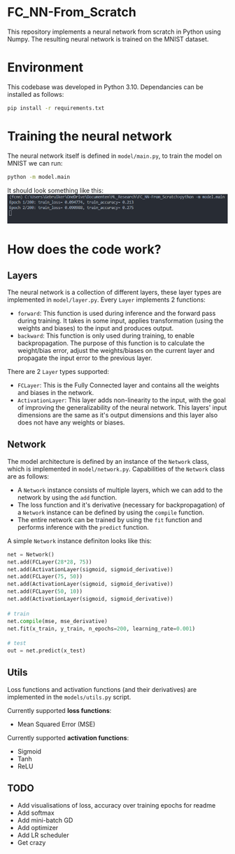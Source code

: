 # FC_NN-From_Scratch
This repository implements a neural network from scratch in Python using Numpy. The resulting neural network is trained on the MNIST dataset.

# Environment
This codebase was developed in Python 3.10. Dependancies can be installed as follows:
```sh
pip install -r requirements.txt
```

# Training the neural network
The neural network itself is defined in `model/main.py`, to train the model on MNIST we can run:
```sh
python -m model.main
```
It should look something like this:
![](img/train_example.PNG)

# How does the code work?
## Layers
The neural network is a collection of different layers, these layer types are implemented in `model/layer.py`. Every `Layer` implements 2 functions:
- `forward`: This function is used during inference and the forward pass during training. It takes in some input, applies transformation (using the weights and biases) to the input and produces output.
- `backward`: This function is only used during training, to enable backpropagation. The purpose of this function is to calculate the weight/bias error, adjust the weights/biases on the current layer and propagate the input error to the previous layer.


There are 2 `Layer` types supported:
- `FCLayer`: This is the Fully Connected layer and contains all the weights and biases in the network.
- `ActivationLayer`: This layer adds non-linearity to the input, with the goal of improving the generalizability of the neural network. This layers' input dimensions are the same as it's output dimensions and this layer also does not have any weights or biases. 
## Network
The model architecture is defined by an instance of the `Network` class, which is implemented in `model/network.py`. Capabilities of the `Network` class are as follows:
- A `Network` instance consists of multiple layers, which we can add to the network by using the `add` function.
- The loss function and it's derivative (necessary for backpropagation) of a `Network` instance can be defined by using the `compile` function.
- The entire network can be trained by using the `fit` function and performs inference with the `predict` function.

A simple `Network` instance definiton looks like this:
```py
net = Network()
net.add(FCLayer(28*28, 75))
net.add(ActivationLayer(sigmoid, sigmoid_derivative)) 
net.add(FCLayer(75, 50))
net.add(ActivationLayer(sigmoid, sigmoid_derivative))
net.add(FCLayer(50, 10))
net.add(ActivationLayer(sigmoid, sigmoid_derivative))

# train
net.compile(mse, mse_derivative)
net.fit(x_train, y_train, n_epochs=200, learning_rate=0.001)

# test
out = net.predict(x_test)
```
## Utils
Loss functions and activation functions (and their derivatives) are implemented in the `models/utils.py` script.

Currently supported **loss functions**:
- Mean Squared Error (MSE)

Currently supported **activation functions**:
- Sigmoid
- Tanh
- ReLU

## TODO
- Add visualisations of loss, accuracy over training epochs for readme
- Add softmax
- Add mini-batch GD
- Add optimizer
- Add LR scheduler
- Get crazy 